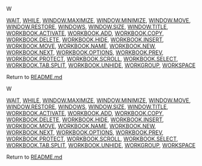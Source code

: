 W

[WAIT](#wait), [WHILE](#while), [WINDOW.MAXIMIZE](#window.maximize),
[WINDOW.MINIMIZE](#window.minimize), [WINDOW.MOVE](#window.move),
[WINDOW.RESTORE](#window.restore), [WINDOWS](#windows),
[WINDOW.SIZE](#window.size), [WINDOW.TITLE](#window.title),
[WORKBOOK.ACTIVATE](#workbook.activate), [WORKBOOK.ADD](#workbook.add),
[WORKBOOK.COPY](#workbook.copy), [WORKBOOK.DELETE](#workbook.delete),
[WORKBOOK.HIDE](#workbook.hide), [WORKBOOK.INSERT](#workbook.insert),
[WORKBOOK.MOVE](#workbook.move), [WORKBOOK.NAME](#workbook.name),
[WORKBOOK.NEW](#workbook.new), [WORKBOOK.NEXT](#workbook.next),
[WORKBOOK.OPTIONS](#workbook.options), [WORKBOOK.PREV](#workbook.prev),
[WORKBOOK.PROTECT](#workbook.protect),
[WORKBOOK.SCROLL](#workbook.scroll),
[WORKBOOK.SELECT](#workbook.select),
[WORKBOOK.TAB.SPLIT](#workbook.tab.split),
[WORKBOOK.UNHIDE](#workbook.unhide), [WORKGROUP](#workgroup),
[WORKSPACE](#workspace)


Return to [README.md](README.md)

W

[WAIT](#wait), [WHILE](#while), [WINDOW.MAXIMIZE](#window.maximize),
[WINDOW.MINIMIZE](#window.minimize), [WINDOW.MOVE](#window.move),
[WINDOW.RESTORE](#window.restore), [WINDOWS](#windows),
[WINDOW.SIZE](#window.size), [WINDOW.TITLE](#window.title),
[WORKBOOK.ACTIVATE](#workbook.activate), [WORKBOOK.ADD](#workbook.add),
[WORKBOOK.COPY](#workbook.copy), [WORKBOOK.DELETE](#workbook.delete),
[WORKBOOK.HIDE](#workbook.hide), [WORKBOOK.INSERT](#workbook.insert),
[WORKBOOK.MOVE](#workbook.move), [WORKBOOK.NAME](#workbook.name),
[WORKBOOK.NEW](#workbook.new), [WORKBOOK.NEXT](#workbook.next),
[WORKBOOK.OPTIONS](#workbook.options), [WORKBOOK.PREV](#workbook.prev),
[WORKBOOK.PROTECT](#workbook.protect),
[WORKBOOK.SCROLL](#workbook.scroll),
[WORKBOOK.SELECT](#workbook.select),
[WORKBOOK.TAB.SPLIT](#workbook.tab.split),
[WORKBOOK.UNHIDE](#workbook.unhide), [WORKGROUP](#workgroup),
[WORKSPACE](#workspace)


Return to [README.md](README.md)

